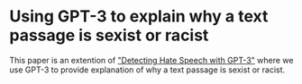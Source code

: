 # Using GPT-3 to explain why a text passage is sexist or racist

This paper is an extention of ["Detecting Hate Speech with GPT-3"](https://github.com/kelichiu/GPT3-hate-speech-detection) where we use GPT-3 to provide explanation of why a text passage is sexist or racist.
